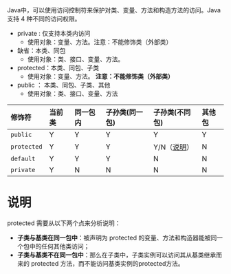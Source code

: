 Java中，可以使用访问控制符来保护对类、变量、方法和构造方法的访问。Java 支持 4 种不同的访问权限。

- private : 仅支持本类内访问
  - 使用对象：变量、方法。注意：不能修饰类（外部类）
- 缺省：本类、同包
  - 使用对象：类、接口、变量、方法。
- protected：本类、同包、子类
  - 使用对象：变量、方法。 **注意：不能修饰类（外部类）**
- public ： 本类、同包、子类、其他
  - 使用对象：类、接口、变量、方法



| 修饰符      | 当前类 | 同一包内 | 子孙类(同一包) | 子孙类(不同包)       | 其他包 |
| :---------- | :----- | :------- | :------------- | :------------------- | :----- |
| `public`    | Y      | Y        | Y              | Y                    | Y      |
| `protected` | Y      | Y        | Y              | Y/N（[说明](#说明)） | N      |
| `default`   | Y      | Y        | Y              | N                    | N      |
| `private`   | Y      | N        | N              | N                    | N      |

# 说明

protected 需要从以下两个点来分析说明：

- **子类与基类在同一包中**：被声明为 protected 的变量、方法和构造器能被同一个包中的任何其他类访问；
- **子类与基类不在同一包中**：那么在子类中，子类实例可以访问其从基类继承而来的 protected 方法，而不能访问基类实例的protected方法。

